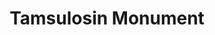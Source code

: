 ---
pid: llp325
title: Tamsulosin Monument
location_transcription: Outside a medical school
coordinates: "[-75.151964672828, 40.005442296324]"
zipcode: '19103'
gen_neighborhood: Center City
neighborhood: Rittenhouse Square,Avenue of The Arts,Logan Square,Fitler Square
outside_phl: 
age: '56'
age_range: 50-59
instagram: 
image_file_name: llp_325.jpg
proposal_transcription: |-
  Monument to every man, to aging, to the present reality

  TAM
  SULO
  SIN

  DIET COKE
topic: Health
topic_summary: '0'
type: Sculpture Statue
keywords_other: aging, tamsulosin, soda
credit: Johny Wind
image_labels: 
twitter: 
facebook: 
permalink: "/monuments/llp325/"
layout: item-page
---